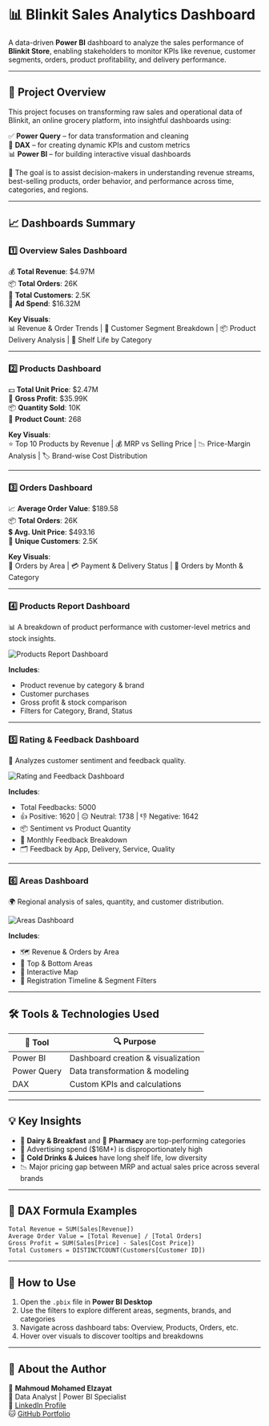
# 📊 Blinkit Sales Analytics Dashboard

A data-driven **Power BI** dashboard to analyze the sales performance of **Blinkit Store**, enabling stakeholders to monitor KPIs like revenue, customer segments, orders, product profitability, and delivery performance.

---

## 🧾 Project Overview

This project focuses on transforming raw sales and operational data of Blinkit, an online grocery platform, into insightful dashboards using:

✅ **Power Query** – for data transformation and cleaning  
🧠 **DAX** – for creating dynamic KPIs and custom metrics  
📊 **Power BI** – for building interactive visual dashboards

🎯 The goal is to assist decision-makers in understanding revenue streams, best-selling products, order behavior, and performance across time, categories, and regions.

---

## 📈 Dashboards Summary

### 1️⃣ Overview Sales Dashboard
💰 **Total Revenue**: $4.97M  
📦 **Total Orders**: 26K  
👥 **Total Customers**: 2.5K  
📢 **Ad Spend**: $16.32M  

**Key Visuals**:  
📊 Revenue & Order Trends | 🧮 Customer Segment Breakdown | 📦 Product Delivery Analysis | 🧺 Shelf Life by Category

---

### 2️⃣ Products Dashboard
💵 **Total Unit Price**: $2.47M  
🧾 **Gross Profit**: $35.99K  
📦 **Quantity Sold**: 10K  
🛒 **Product Count**: 268  

**Key Visuals**:  
⭐ Top 10 Products by Revenue | 💰 MRP vs Selling Price | 📉 Price-Margin Analysis | 🏷️ Brand-wise Cost Distribution

---

### 3️⃣ Orders Dashboard
📈 **Average Order Value**: $189.58  
📦 **Total Orders**: 26K  
💲 **Avg. Unit Price**: $493.16  
👤 **Unique Customers**: 2.5K  

**Key Visuals**:  
📍 Orders by Area | 💳 Payment & Delivery Status | 📅 Orders by Month & Category

---

### 4️⃣ Products Report Dashboard

📊 A breakdown of product performance with customer-level metrics and stock insights.

![Products Report Dashboard](./Screenshot%202025-07-20%20164812.png)

**Includes**:  
- Product revenue by category & brand  
- Customer purchases  
- Gross profit & stock comparison  
- Filters for Category, Brand, Status

---

### 5️⃣ Rating & Feedback Dashboard

📢 Analyzes customer sentiment and feedback quality.

![Rating and Feedback Dashboard](./Screenshot%202025-07-20%20164834.png)

**Includes**:  
- Total Feedbacks: 5000  
- 👍 Positive: 1620 | 😐 Neutral: 1738 | 👎 Negative: 1642  
- 📦 Sentiment vs Product Quantity  
- 📅 Monthly Feedback Breakdown  
- 🗂️ Feedback by App, Delivery, Service, Quality

---

### 6️⃣ Areas Dashboard

🌍 Regional analysis of sales, quantity, and customer distribution.

![Areas Dashboard](./Screenshot%202025-07-20%20164908.png)

**Includes**:  
- 🗺️ Revenue & Orders by Area  
- 🧭 Top & Bottom Areas  
- 📍 Interactive Map  
- 📆 Registration Timeline & Segment Filters

---

## 🛠️ Tools & Technologies Used

| 🧰 Tool       | 🔍 Purpose                          |
|--------------|-------------------------------------|
| Power BI     | Dashboard creation & visualization  |
| Power Query  | Data transformation & modeling      |
| DAX          | Custom KPIs and calculations        |

---

## 💡 Key Insights

- 🥛 **Dairy & Breakfast** and 💊 **Pharmacy** are top-performing categories  
- 🚨 Advertising spend ($16M+) is disproportionately high  
- 🧊 **Cold Drinks & Juices** have long shelf life, low diversity  
- 📉 Major pricing gap between MRP and actual sales price across several brands  

---

## 🧠 DAX Formula Examples

```DAX
Total Revenue = SUM(Sales[Revenue])
Average Order Value = [Total Revenue] / [Total Orders]
Gross Profit = SUM(Sales[Price] - Sales[Cost Price])
Total Customers = DISTINCTCOUNT(Customers[Customer ID])
```

---

## 📁 How to Use

1. Open the `.pbix` file in **Power BI Desktop**  
2. Use the filters to explore different areas, segments, brands, and categories  
3. Navigate across dashboard tabs: Overview, Products, Orders, etc.  
4. Hover over visuals to discover tooltips and breakdowns  

---

## 🙋 About the Author

👤 **Mahmoud Mohamed Elzayat**  
📍 Data Analyst | Power BI Specialist  
🔗 [LinkedIn Profile](https://www.linkedin.com/in/mahmoud-elzayat-data-analysis?utm_source=share&utm_campaign=share_via&utm_content=profile&utm_medium=android_app)  
🐱 [GitHub Portfolio](https://github.com/M-Elzayat)
